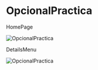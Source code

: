 # OpcionalPractica

HomePage

![OpcionalPractica](https://user-images.githubusercontent.com/55449936/137666354-9fdd0f8f-4fdc-41a3-a5ed-0641d0e3a0b0.png)


DetailsMenu

![OpcionalPractica](https://user-images.githubusercontent.com/55449936/137666360-26fc25d8-7b7e-417d-83de-0153606a7bd3.png)
